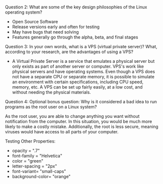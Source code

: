 Question 2: What are some of the key design philosophies of the Linux operating system?

- Open Source Software
- Release versions early and often for testing
- May have bugs that need solving
- Features generally go through the alpha, beta, and final stages



Question 3: In your own words, what is a VPS (virtual private server)? What, according to your research, are the advantages of using a VPS?

- A Virtual Private Server is a service that emulates a physical server but only exists as part of another server or computer.  VPS's work like physical servers and have operating systems.  Even though a VPS does not have a separate CPU or separate memory, it is possible to simulate an environment with certain specifications, including CPU speed, memory, etc.  A VPS can be set up fairly easily, at a low cost, and without needing the physical materials.




Question 4: Optional bonus question: Why is it considered a bad idea to run programs as the root user on a Linux system?

As the root user, you are able to change anything you want without notification from the computer.  In this situation, you would be much more likely to make a costly mistake.  Additionally, the root is less secure, meaning viruses would have access to all parts of your computer.



Testing Other Properties:
- opacity = ".7"
- font-family = "Helvetica"
- color = "green"
- letter-spacing = "2px"
- font-variant= "small-caps"
- background-color= "orange"